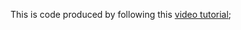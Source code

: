 This is code produced by following this [video tutorial](https://www.youtube.com/watch?v=W3AoeMrg27o&t=200s);
